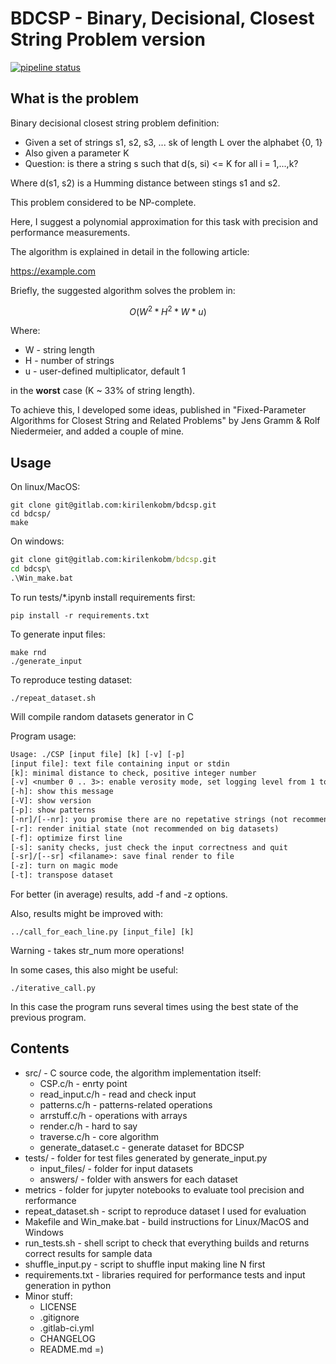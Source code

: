 
# BDCSP - Binary, Decisional, Closest String Problem version

[![pipeline status](https://gitlab.com/kirilenkobm/bdcsp/badges/master/pipeline.svg)](https://gitlab.com/kirilenkobm/bdcsp/commits/master)

## What is the problem

Binary decisional closest string problem definition:

- Given a set of strings s1, s2, s3, ... sk of length L over the alphabet {0, 1}
- Also given a parameter K
- Question: is there a string s such that d(s, si) <= K for all i = 1,...,k?

Where d(s1, s2) is a Humming distance between stings s1 and s2.

This problem considered to be NP-complete.

Here, I suggest a polynomial approximation for this task with precision and performance measurements.

The algorithm is explained in detail in the following article:

<https://example.com>

Briefly, the suggested algorithm solves the problem in:

``` math
O(W^2 * H^2 * W * u)
```

Where:

- W - string length
- H - number of strings
- u - user-defined multiplicator, default 1

in the __worst__ case (K ~ 33% of string length).

To achieve this, I developed some ideas, published in "Fixed-Parameter Algorithms for Closest String and Related Problems" by Jens Gramm & Rolf Niedermeier, and added a couple of mine.

## Usage

On linux/MacOS:

```shell
git clone git@gitlab.com:kirilenkobm/bdcsp.git
cd bdcsp/
make
```

On windows:

```bat
git clone git@gitlab.com:kirilenkobm/bdcsp.git
cd bdcsp\
.\Win_make.bat
```

To run tests/*.ipynb install requirements first:

```shell
pip install -r requirements.txt
```

To generate input files:

```shell
make rnd
./generate_input
```

To reproduce testing dataset:

```shell
./repeat_dataset.sh
```

Will compile random datasets generator in C

Program usage:

```txt
Usage: ./CSP [input file] [k] [-v] [-p]
[input file]: text file containing input or stdin
[k]: minimal distance to check, positive integer number
[-v] <number 0 .. 3>: enable verosity mode, set logging level from 1 to 3, 0 - nothing
[-h]: show this message
[-V]: show version
[-p]: show patterns
[-nr]/[--nr]: you promise there are no repetative strings (not recommended) =)
[-r]: render initial state (not recommended on big datasets)
[-f]: optimize first line
[-s]: sanity checks, just check the input correctness and quit
[-sr]/[--sr] <filaname>: save final render to file
[-z]: turn on magic mode
[-t]: transpose dataset
```

For better (in average) results, add -f and -z options.

Also, results might be improved with:

```shell
../call_for_each_line.py [input_file] [k]
```

Warning - takes str_num more operations!

In some cases, this also might be useful:

```shell
./iterative_call.py
```

In this case the program runs several times using the best state of the previous program.

## Contents

- src/ - C source code, the algorithm implementation itself:
  - CSP.c/h - enrty point
  - read_input.c/h - read and check input
  - patterns.c/h - patterns-related operations
  - arrstuff.c/h - operations with arrays
  - render.c/h - hard to say
  - traverse.c/h - core algorithm
  - generate_dataset.c - generate dataset for BDCSP
- tests/ - folder for test files generated by generate_input.py
  - input_files/ - folder for input datasets
  - answers/ - folder with answers for each dataset
- metrics - folder for jupyter notebooks to evaluate tool precision and rerformance
- repeat_dataset.sh - script to reproduce dataset I used for evaluation
- Makefile and Win_make.bat - build instructions for Linux/MacOS and Windows
- run_tests.sh - shell script to check that everything builds and returns correct results for sample data
- shuffle_input.py - script to shuffle input making line N first
- requirements.txt - libraries required for performance tests and input generation in python
- Minor stuff:
  - LICENSE
  - .gitignore
  - .gitlab-ci.yml
  - CHANGELOG
  - README.md =)
